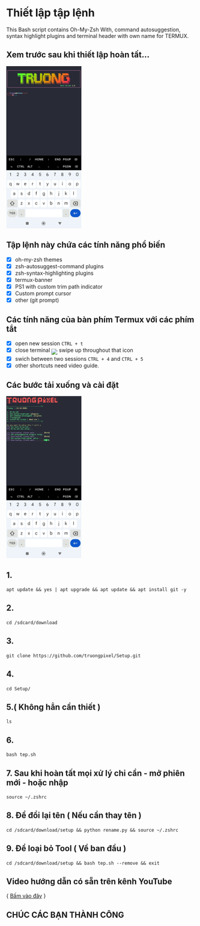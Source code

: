 # Thiết lập tập lệnh
This Bash script contains Oh-My-Zsh With, command autosuggestion, syntax highlight plugins and terminal header with own name for TERMUX. 
## Xem trước sau khi thiết lập hoàn tất...
<img src="https://raw.githubusercontent.com/TruongPixel/Img/main/IMG_20240825_134451.jpg" width="200" hight="220">

## Tập lệnh này chứa các tính năng phổ biến

- [x] oh-my-zsh themes
- [x] zsh-autosuggest-command plugins
- [x] zsh-syntax-highlighting plugins
- [x] termux-banner
- [x] PS1 with custom trim path indicator
- [x] Custom prompt cursor
- [x] other (git prompt)

## Các tính năng của bàn phím Termux với các phím tắt

- [x] open new session `CTRL + t`
- [x] close terminal <sub><sub><img src="https://raw.githubusercontent.com/google/material-design-icons/master/symbols/web/keyboard/materialsymbolsoutlined/keyboard_20px.svg"></sub></sub> swipe up throughout that icon
- [x] swich between two sessions `CTRL + 4` and `CTRL + 5`
- [x] other shortcuts need video guide.

## Các bước tải xuống và cài đặt
<img src="https://raw.githubusercontent.com/TruongPixel/Img/main/IMG_20240825_134522.jpg" width="200" hight="220">


## 1.
 ```
apt update && yes | apt upgrade && apt update && apt install git -y
```
## 2.
```
cd /sdcard/download
```
## 3.
```
git clone https://github.com/truongpixel/Setup.git
```
## 4.

```
cd Setup/
```
## 5.( Không hẳn cần thiết )
```
ls
```
## 6.
```
bash tep.sh
```
## 7. Sau khi hoàn tất mọi xử lý chỉ cần - mở phiên mới - hoặc nhập
```
source ~/.zshrc
```
## 8. Để đổi lại tên ( Nếu cần thay tên )
```
cd /sdcard/download/setup && python rename.py && source ~/.zshrc
```
## 9. Để loại bỏ Tool ( Về ban đầu )
```
cd /sdcard/download/setup && bash tep.sh --remove && exit
```

## Video hướng dẫn có sẵn trên kênh YouTube
 { [Bấm vào đây](https://youtu.be/8Duxj_-b4og) }

## CHÚC CÁC BẠN THÀNH CÔNG
